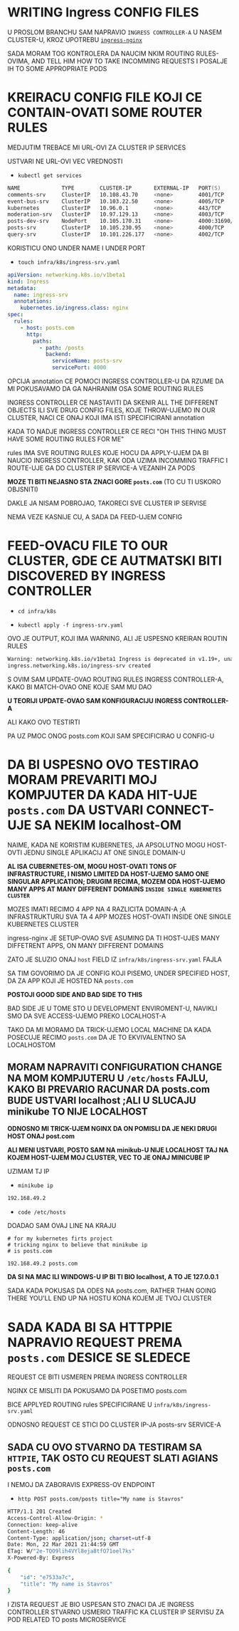 # WRITING Ingress CONFIG FILES

U PROSLOM BRANCHU SAM NAPRAVIO `INGRESS CONTROLLER-A` U NASEM CLUSTER-U, KROZ UPOTREBU [`ingress-nginx`](https://kubernetes.github.io/ingress-nginx/deploy/#minikube)

SADA MORAM TOG KONTROLERA DA NAUCIM NKIM ROUTING RULES-OVIMA, AND TELL HIM HOW TO TAKE INCOMMING REQUESTS I POSALJE IH TO SOME APPROPRIATE PODS

# KREIRACU CONFIG FILE KOJI CE CONTAIN-OVATI SOME ROUTER RULES

MEDJUTIM TREBACE MI URL-OVI ZA CLUSTER IP SERVICES

USTVARI NE URL-OVI VEC VREDNOSTI

- `kubectl get services`

```zsh
NAME             TYPE        CLUSTER-IP       EXTERNAL-IP   PORT(S)          AGE
comments-srv     ClusterIP   10.108.43.70     <none>        4001/TCP         23h
event-bus-srv    ClusterIP   10.103.22.50     <none>        4005/TCP         28h
kubernetes       ClusterIP   10.96.0.1        <none>        443/TCP          3d9h
moderation-srv   ClusterIP   10.97.129.13     <none>        4003/TCP         23h
posts-dev-srv    NodePort    10.105.170.31    <none>        4000:31690/TCP   27h
posts-srv        ClusterIP   10.105.230.95    <none>        4000/TCP         31h
query-srv        ClusterIP   10.101.226.177   <none>        4002/TCP         23h
```

KORISTICU ONO UNDER NAME I UNDER PORT

- `touch infra/k8s/ingress-srv.yaml`

```yaml
apiVersion: networking.k8s.io/v1beta1
kind: Ingress
metadata:
  name: ingress-srv
  annotations:
    kubernetes.io/ingress.class: nginx
spec:
  rules:
    - host: posts.com
      http:
        paths:
          - path: /posts
            backend:
              serviceName: posts-srv
              servicePort: 4000

```

OPCIJA annotation CE POMOCI INGRESS CONTROLLER-U DA RZUME DA MI POKUSAVAMO DA GA NAHRANIM OSA SOME ROUTING RULES

INGRESS CONTROLLER CE NASTAVITI DA SKENIR ALL THE DIFFERENT OBJECTS ILI SVE DRUG CONFIG FILES, KOJE THROW-UJEMO IN OUR CLUSTER, NACI CE ONAJ KOJI IMA ISTI SPECIFICIRANI annotation

KADA TO NADJE INGRESS CONTROLLER CE RECI "OH THIS THING MUST HAVE SOME ROUTING RULES FOR ME"

rules IMA SVE ROUTING RULES KOJE HOCU DA APPLY-UJEM DA BI NAUCIO INGRESS CONTROLLER, KAK ODA UZIMA INCOMMING TRAFFIC I ROUTE-UJE GA DO CLUSTER IP SERVICE-A VEZANIH ZA PODS

**MOZE TI BITI NEJASNO STA ZNACI GORE `posts.com`** (TO CU TI USKORO OBJSNITI)

DAKLE JA NISAM POBROJAO, TAKORECI SVE CLUSTER IP SERVISE

NEMA VEZE KASNIJE CU, A SADA DA FEED-UJEM CONFIG

# FEED-OVACU FILE TO OUR CLUSTER, GDE CE AUTMATSKI BITI DISCOVERED BY INGRESS CONTROLLER

- `cd infra/k8s`

- `kubectl apply -f ingress-srv.yaml`

OVO JE OUTPUT, KOJI IMA WARNING, ALI JE USPESNO KREIRAN ROUTIN RULES

```zsh
Warning: networking.k8s.io/v1beta1 Ingress is deprecated in v1.19+, unavailable in v1.22+; use networking.k8s.io/v1 Ingress
ingress.networking.k8s.io/ingress-srv created

```

S OVIM SAM UPDATE-OVAO ROUTING RULES INGRESS CONTROLLER-A, KAKO BI MATCH-OVAO ONE KOJE SAM MU DAO

**U TEORIJI UPDATE-OVAO SAM KONFIGURACIJU INGRESS CONTROLLER-A**

ALI KAKO OVO TESTIRTI

PA UZ PMOC ONOG posts.com KOJI SAM SPECIFICIRAO U CONFIG-U

# DA BI USPESNO OVO TESTIRAO MORAM PREVARITI MOJ KOMPJUTER DA KADA HIT-UJE `posts.com` DA USTVARI CONNECT-UJE SA NEKIM localhost-OM

NAIME, KADA NE KORISTIM KUBERNETES, JA APSOLUTNO MOGU HOST-OVTI JEDNU SINGLE APLIKACIJ AT ONE SINGLE DOMAIN-U

**AL ISA CUBERNETES-OM, MOGU HOST-OVATI TONS OF INFRASTRUCTURE, I NISMO LIMITED DA HOST-UJEMO SAMO ONE SINGULAR APPLICATION; DRUGIM RECIMA, MOZEM ODA HOST-UJEMO MANY APPS AT MANY DIFFERENT DOMAINS `INSIDE SINGLE KUBERNETES CLUSTER`**

MOZES IMATI RECIMO 4 APP NA 4 RAZLICITA DOMAIN-A ;A INFRASTRUKTURU SVA TA 4 APP MOZES HOST-OVATI INSIDE ONE SINGLE KUBERNETES CLUSTER

ingress-nginx JE SETUP-OVAO SVE ASUMING DA TI HOST-UJES MANY DIFFETRENT APPS, ON MANY DIFFERENT DOMAINS

ZATO JE SLUZIO ONAJ `host` FIELD IZ `infra/k8s/ingress-srv.yaml` FAJLA

SA TIM GOVORIMO DA JE CONFIG KOJI PISEMO, UNDER SPECIFIED HOST, DA ZA APP KOJI JE HOSTED NA `posts.com`

**POSTOJI GOOD SIDE AND BAD SIDE TO THIS**

BAD SIDE JE U TOME STO U DEVELOPMENT ENVIROMENT-U, NAVIKLI SMO DA SVE ACCESS-UJEMO PREKO LOCALHOST-A

TAKO DA MI MORAMO DA TRICK-UJEMO LOCAL MACHINE DA KADA POSECUJE RECIMO `posts.com` DA JE TO EKVIVALENTNO SA LOCALHOSTOM

## MORAM NAPRAVITI CONFIGURATION CHANGE NA MOM KOMPJUTERU U `/etc/hosts` FAJLU, KAKO BI PREVARIO RACUNAR DA posts.com BUDE USTVARI localhost ;ALI U SLUCAJU minikube TO NIJE LOCALHOST

**ODNOSNO MI TRICK-UJEM NGINX DA ON POMISLI DA JE NEKI DRUGI HOST ONAJ post.com**

**ALI MENI USTVARI, POSTO SAM NA minikub-U NIJE LOCALHOST TAJ NA KOJEM HOST-UJEM MOJ CLUSTER, VEC TO JE ONAJ MINICUBE IP**

UZIMAM TJ IP

- `minikube ip`

```zsh
192.168.49.2
```

- `code /etc/hosts`

DOADAO SAM OVAJ LINE NA KRAJU

```vi
# for my kubernetes firts project
# tricking nginx to believe that minikube ip
# is posts.com

192.168.49.2 posts.com
```

**DA SI NA MAC ILI WINDOWS-U IP BI TI BIO localhost, A TO JE 127.0.0.1**

SADA KADA POKUSAS DA ODES NA posts.com, RATHER THAN GOING THERE YOU'LL END UP NA HOSTU KONA KOJEM JE TVOJ CLUSTER

# SADA KADA BI SA HTTPPIE NAPRAVIO REQUEST PREMA `posts.com` DESICE SE SLEDECE

REQUEST CE BITI USMEREN PREMA INGRESS CONTROLLER

NGINX CE MISLITI DA POKUSAMO DA POSETIMO posts.com

BICE APPLYED ROUTING rules SPECIFICIRANE U `infra/k8s/ingress-srv.yaml`

ODNOSNO REQUEST CE STICI DO CLUSTER IP-JA posts-srv SERVICE-A

## SADA CU OVO STVARNO DA TESTIRAM SA `HTTPIE`, TAK OSTO CU REQUEST SLATI AGIANS `posts.com`

I NEMOJ DA ZABORAVIS EXPRESS-OV ENDPOINT

- `http POST posts.com/posts title="My name is Stavros"`

```zsh
HTTP/1.1 201 Created
Access-Control-Allow-Origin: *
Connection: keep-alive
Content-Length: 46
Content-Type: application/json; charset=utf-8
Date: Mon, 22 Mar 2021 21:44:59 GMT
ETag: W/"2e-TQO9lih4VYl8eja8tfO71oel7ks"
X-Powered-By: Express

{
    "id": "e7533a7c",
    "title": "My name is Stavros"
}

```

I ZISTA REQUEST JE BIO USPESAN STO ZNACI DA JE INGRESS CONTROLLER STVARNO USMERIO TRAFFIC KA CLUSTER IP SERVISU ZA POD RELATED TO posts MICROSERVICE
